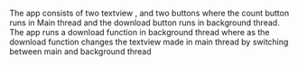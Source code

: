 The app consists of two textview , and two buttons where the count button runs in Main thread and the download button runs in background thread.
The app runs a download function in background thread where as the download function changes the textview made in main thread by switching between main and background thread 
